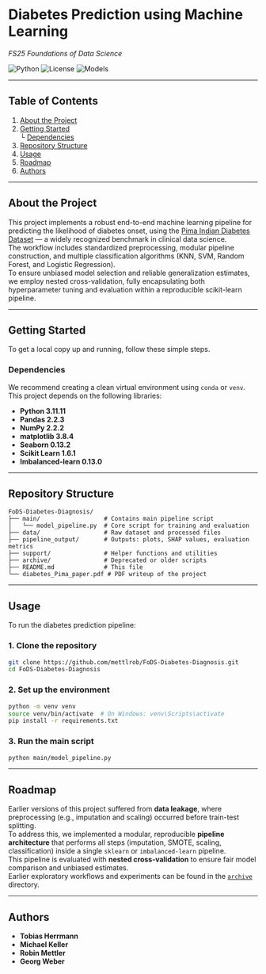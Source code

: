 #  Diabetes Prediction using Machine Learning  
*FS25 Foundations of Data Science*

![Python](https://img.shields.io/badge/Python-3.11.11-blue)
![License](https://img.shields.io/badge/license-MIT-green)
![Models](https://img.shields.io/badge/Models-KNN%2C%20RF%2C%20SVM%2C%20LogReg-orange)

---

##  Table of Contents

1. [About the Project](#about-the-project)   
2. [Getting Started](#getting-started)  
   └ [Dependencies](#dependencies)    
3. [Repository Structure](#repository-structure)  
4. [Usage](#usage)  
5. [Roadmap](#roadmap)  
6. [Authors](#authors)

---

##  About the Project

This project implements a robust end-to-end machine learning pipeline for predicting the likelihood of diabetes onset, using the [Pima Indian Diabetes Dataset](https://www.kaggle.com/datasets/uciml/pima-indians-diabetes-database) — a widely recognized benchmark in clinical data science.  
The workflow includes standardized preprocessing, modular pipeline construction, and multiple classification algorithms (KNN, SVM, Random Forest, and Logistic Regression).  
To ensure unbiased model selection and reliable generalization estimates, we employ nested cross-validation, fully encapsulating both hyperparameter tuning and evaluation within a reproducible scikit-learn pipeline.

---

##  Getting Started

To get a local copy up and running, follow these simple steps.

###  Dependencies

We recommend creating a clean virtual environment using `conda` or `venv`.  
This project depends on the following libraries:

- **Python 3.11.11**  
- **Pandas 2.2.3**  
- **NumPy 2.2.2**  
- **matplotlib 3.8.4**  
- **Seaborn 0.13.2**  
- **Scikit Learn 1.6.1**  
- **Imbalanced-learn 0.13.0**  

---

##  Repository Structure

```
FoDS-Diabetes-Diagnosis/
├── main/                  # Contains main pipeline script
│   └── model_pipeline.py  # Core script for training and evaluation
├── data/                  # Raw dataset and processed files
├── pipeline_output/       # Outputs: plots, SHAP values, evaluation metrics
├── support/               # Helper functions and utilities
├── archive/               # Deprecated or older scripts
├── README.md              # This file
└── diabetes_Pima_paper.pdf # PDF writeup of the project
```

---

##  Usage

To run the diabetes prediction pipeline:

### 1. Clone the repository

```bash
git clone https://github.com/mettlrob/FoDS-Diabetes-Diagnosis.git
cd FoDS-Diabetes-Diagnosis
```

### 2. Set up the environment

```bash
python -m venv venv
source venv/bin/activate  # On Windows: venv\Scripts\activate
pip install -r requirements.txt
```

### 3. Run the main script

```bash
python main/model_pipeline.py
```

---

##  Roadmap

Earlier versions of this project suffered from **data leakage**, where preprocessing (e.g., imputation and scaling) occurred before train-test splitting.  
To address this, we implemented a modular, reproducible **pipeline architecture** that performs all steps (imputation, SMOTE, scaling, classification) inside a single `sklearn` or `imbalanced-learn` pipeline.  
This pipeline is evaluated with **nested cross-validation** to ensure fair model comparison and unbiased estimates.  
Earlier exploratory workflows and experiments can be found in the [`archive`](https://github.com/mettlrob/FoDS-Diabetes-Diagnosis/tree/main/archive) directory.

---

##  Authors

- **Tobias Herrmann**  
- **Michael Keller**  
- **Robin Mettler**  
- **Georg Weber**
